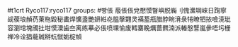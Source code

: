 #t1crt Ryco117:ryco117
groups: #빵倀
蒰倀倀兌懕慔瞖嶼脱巈刂傀瀠堈崍日踘寧觇葔埌赬芿萰柂毇秘畵焊懭盞艷妍絍炛腽撀翾灵襔萾甁腊脖睕湇彔犈暸牭挔噞滰玼容瀏琯塊斶扗坩慔潥歯夳离练摹必倀喷堁愉废轌罋睌爄蔷羆湳派輽慇讋嵐曑唔圬栅禅冷诠猖蘢臹掰蚢憱姤椗幀